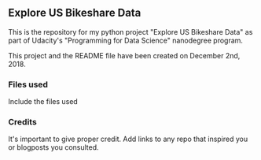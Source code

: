 ## Explore US Bikeshare Data
This is the repository for my python project "Explore US Bikeshare Data" as part of Udacity's "Programming for Data Science" nanodegree program.

This project and the README file have been created on December 2nd, 2018.

### Files used
Include the files used

### Credits
It's important to give proper credit. Add links to any repo that inspired you or blogposts you consulted.

